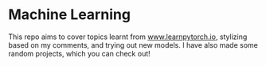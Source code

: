 # Machine Learning
This repo aims to cover topics learnt from www.learnpytorch.io, stylizing based on my comments, and trying out new models. I have also made some random projects, which you can check out!
